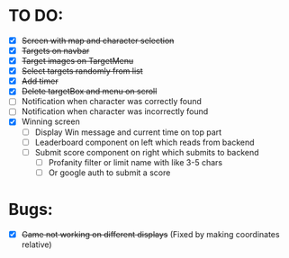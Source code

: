 # TO DO:

- [x] ~~Screen with map and character selection~~
- [x] ~~Targets on navbar~~
- [x] ~~Target images on TargetMenu~~
- [x] ~~Select targets randomly from list~~ 
- [x] ~~Add timer~~
- [x] ~~Delete targetBox and menu on scroll~~
- [ ] Notification when character was correctly found 
- [ ] Notification when character was incorrectly found
- [x] Winning screen
  - [ ] Display Win message and current time on top part
  - [ ] Leaderboard component on left which reads from backend
  - [ ] Submit score component on right which submits to backend
    - [ ] Profanity filter or limit name with like 3-5 chars
    - [ ] Or google auth to submit a score

# Bugs:

- [x] ~~Game not working on different displays~~ (Fixed by making coordinates relative)

